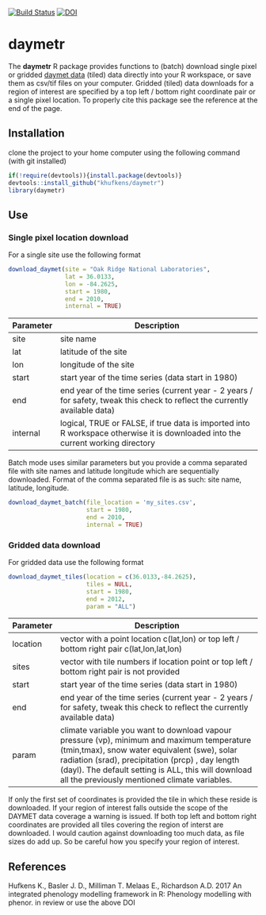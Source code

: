 [![Build Status](https://travis-ci.org/khufkens/daymetr.svg?branch=master)](https://travis-ci.org/khufkens/daymetr)
[![DOI](https://zenodo.org/badge/DOI/10.5281/zenodo.437886.svg)](https://doi.org/10.5281/zenodo.437886)

# daymetr

The **daymetr** R package provides functions to (batch) download single pixel or gridded [daymet data](http://daymet.ornl.gov/) (tiled) data directly into your R workspace, or save them as csv/tif files on your computer. Gridded (tiled) data downloads for a region of interest are specified by a top left / bottom right coordinate pair or a single pixel location. To properly cite this package see the reference at the end of the page.

## Installation

clone the project to your home computer using the following command (with git installed)

```R
if(!require(devtools)){install.package(devtools)}
devtools::install_github("khufkens/daymetr")
library(daymetr)
```

## Use

### Single pixel location download

For a single site use the following format

```R
download_daymet(site = "Oak Ridge National Laboratories",
                lat = 36.0133,
                lon = -84.2625,
                start = 1980,
                end = 2010,
                internal = TRUE)
```

Parameter     | Description                      
------------- | ------------------------------ 	
site	      | site name
lat           | latitude of the site
lon           | longitude of the site
start      | start year of the time series (data start in 1980)
end        | end year of the time series (current year - 2 years / for safety, tweak this check to reflect the currently available data)
internal      | logical, TRUE or FALSE, if true data is imported into R workspace otherwise it is downloaded into the current working directory

Batch mode uses similar parameters but you provide a comma separated file with site names and latitude longitude which are sequentially downloaded. Format of the comma separated file is as such: site name, latitude, longitude.

```R
download_daymet_batch(file_location = 'my_sites.csv',
                      start = 1980,
                      end = 2010,
                      internal = TRUE)
```

### Gridded data download

For gridded data use the following format

```R
download_daymet_tiles(location = c(36.0133,-84.2625),
                      tiles = NULL,
                      start = 1980,
                      end = 2012,
                      param = "ALL")
```

Parameter     | Description                      
------------- | ------------------------------ 	
location	      | vector with a point location c(lat,lon) or top left / bottom right pair c(lat,lon,lat,lon)
sites          | vector with tile numbers if location point or top left / bottom right pair is not provided
start      | start year of the time series (data start in 1980)
end        | end year of the time series (current year - 2 years / for safety, tweak this check to reflect the currently available data)
param         | climate variable you want to download vapour pressure (vp), minimum and maximum temperature (tmin,tmax), snow water equivalent (swe), solar radiation (srad), precipitation (prcp) , day length (dayl). The default setting is ALL, this will download all the previously mentioned climate variables.

If only the first set of coordinates is provided the tile in which these reside is downloaded. If your region of interest falls outside the scope of the DAYMET data coverage a warning is issued. If both top left and bottom right coordinates are provided all tiles covering the region of interst are downloaded. I would caution against downloading too much data, as file sizes do add up. So be careful how you specify your region of interest.

## References

Hufkens K., Basler J. D., Milliman T. Melaas E., Richardson A.D. 2017 An integrated phenology modelling framework in R: Phenology modelling with phenor. in review
or 
use the above DOI
